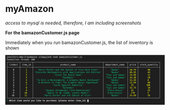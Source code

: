 # myAmazon
*access to mysql is needed, therefore, I am including screenshots*

**For the bamazonCustomer.js page**

Immediately when you run bamazonCustomer.js, the list of inventory is shown

![start](https://github.com/SleepyJen/myAmazon/blob/master/images/1.png)
